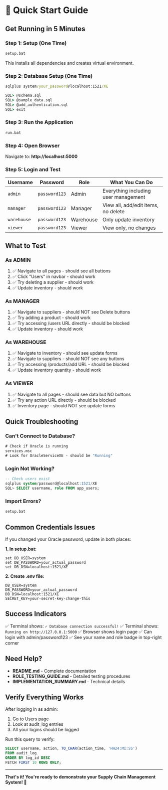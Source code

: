 # 🚀 Quick Start Guide

## Get Running in 5 Minutes

### Step 1: Setup (One Time)
```cmd
setup.bat
```
This installs all dependencies and creates virtual environment.

### Step 2: Database Setup (One Time)
```cmd
sqlplus system/your_password@localhost:1521/XE

SQL> @schema.sql
SQL> @sample_data.sql
SQL> @add_authentication.sql
SQL> exit
```

### Step 3: Run the Application
```cmd
run.bat
```

### Step 4: Open Browser
Navigate to: **http://localhost:5000**

### Step 5: Login and Test

| Username | Password | Role | What You Can Do |
|----------|----------|------|-----------------|
| `admin` | `password123` | Admin | Everything including user management |
| `manager` | `password123` | Manager | View all, add/edit items, no delete |
| `warehouse` | `password123` | Warehouse | Only update inventory |
| `viewer` | `password123` | Viewer | View only, no changes |

## What to Test

### As ADMIN
1. ✅ Navigate to all pages - should see all buttons
2. ✅ Click "Users" in navbar - should work
3. ✅ Try deleting a supplier - should work
4. ✅ Update inventory - should work

### As MANAGER  
1. ✅ Navigate to suppliers - should NOT see Delete buttons
2. ✅ Try adding a product - should work
3. ✅ Try accessing /users URL directly - should be blocked
4. ✅ Update inventory - should work

### As WAREHOUSE
1. ✅ Navigate to inventory - should see update forms
2. ✅ Navigate to suppliers - should NOT see any buttons
3. ✅ Try accessing /products/add URL - should be blocked
4. ✅ Update inventory quantity - should work

### As VIEWER
1. ✅ Navigate to all pages - should see data but NO buttons
2. ✅ Try any action URL directly - should be blocked
3. ✅ Inventory page - should NOT see update forms

## Quick Troubleshooting

### Can't Connect to Database?
```cmd
# Check if Oracle is running
services.msc
# Look for OracleServiceXE - should be "Running"
```

### Login Not Working?
```sql
-- Check users exist
sqlplus system/password@localhost:1521/XE
SQL> SELECT username, role FROM app_users;
```

### Import Errors?
```cmd
setup.bat
```

## Common Credentials Issues

If you changed your Oracle password, update in both places:

**1. In setup.bat:**
```batch
set DB_USER=system
set DB_PASSWORD=your_actual_password
set DB_DSN=localhost:1521/XE
```

**2. Create .env file:**
```
DB_USER=system
DB_PASSWORD=your_actual_password
DB_DSN=localhost:1521/XE
SECRET_KEY=your-secret-key-change-this
```

## Success Indicators

✅ Terminal shows: `✓ Database connection successful!`
✅ Terminal shows: `Running on http://127.0.0.1:5000`
✅ Browser shows login page
✅ Can login with admin/password123
✅ See your name and role badge in top-right corner

## Need Help?

- **README.md** - Complete documentation
- **ROLE_TESTING_GUIDE.md** - Detailed testing procedures  
- **IMPLEMENTATION_SUMMARY.md** - Technical details

## Verify Everything Works

After logging in as admin:
1. Go to Users page
2. Look at audit_log entries
3. All your logins should be logged

Run this query to verify:
```sql
SELECT username, action, TO_CHAR(action_time, 'HH24:MI:SS')
FROM audit_log
ORDER BY log_id DESC
FETCH FIRST 10 ROWS ONLY;
```

---

**That's it! You're ready to demonstrate your Supply Chain Management System! 🎉**
